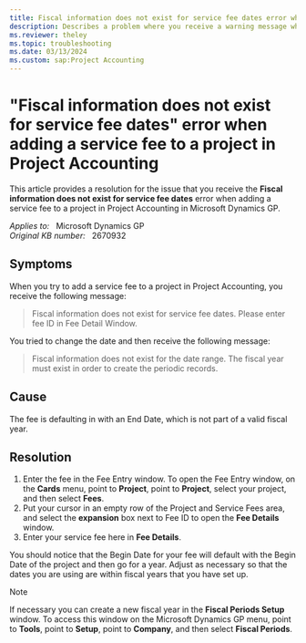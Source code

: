 ```yaml
---
title: Fiscal information does not exist for service fee dates error when adding service fee to project
description: Describes a problem where you receive a warning message when adding a service fee to an existing project in Microsoft Dynamics GP. Provides a resolution.
ms.reviewer: theley
ms.topic: troubleshooting
ms.date: 03/13/2024
ms.custom: sap:Project Accounting
---
```

# "Fiscal information does not exist for service fee dates" error when adding a service fee to a project in Project Accounting

This article provides a resolution for the issue that you receive the **Fiscal information does not exist for service fee dates** error when adding a service fee to a project in Project Accounting in Microsoft Dynamics GP.

_Applies to:_ &nbsp; Microsoft Dynamics GP  
_Original KB number:_ &nbsp; 2670932

## Symptoms

When you try to add a service fee to a project in Project Accounting, you receive the following message:

> Fiscal information does not exist for service fee dates. Please enter fee ID in Fee Detail Window.

You tried to change the date and then receive the following message:

> Fiscal information does not exist for the date range. The fiscal year must exist in order to create the periodic records.

## Cause

The fee is defaulting in with an End Date, which is not part of a valid fiscal year.

## Resolution

1. Enter the fee in the Fee Entry window. To open the Fee Entry window, on the **Cards** menu, point to **Project**, point to **Project**, select your project, and then select **Fees**.
2. Put your cursor in an empty row of the Project and Service Fees area, and select the **expansion** box next to Fee ID to open the **Fee Details** window.
3. Enter your service fee here in **Fee Details**.

You should notice that the Begin Date for your fee will default with the Begin Date of the project and then go for a year. Adjust as necessary so that the dates you are using are within fiscal years that you have set up.

> [!NOTE]
> If necessary you can create a new fiscal year in the **Fiscal Periods Setup** window. To access this window on the Microsoft Dynamics GP menu, point to **Tools**, point to **Setup**, point to **Company**, and then select **Fiscal Periods**.
